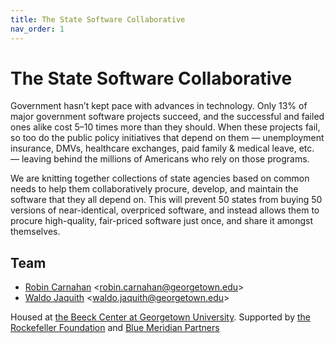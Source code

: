 ```yaml
---
title: The State Software Collaborative
nav_order: 1
---
```


# The State Software Collaborative

Government hasn’t kept pace with advances in technology. Only 13% of major government software projects succeed, and the successful and failed ones alike cost 5–10 times more than they should. When these projects fail, so too do the public policy initiatives that depend on them — unemployment insurance, DMVs, healthcare exchanges, paid family &amp; medical leave, etc. — leaving behind the millions of Americans who rely on those programs.

We are knitting together collections of state agencies based on common needs to help them collaboratively procure, develop, and maintain the software that they all depend on. This will prevent 50 states from buying 50 versions of near-identical, overpriced software, and instead allows them to procure high-quality, fair-priced software just once, and share it amongst themselves.

## Team

- [Robin Carnahan](https://beeckcenter.georgetown.edu/person/robin-carnahan/) &lt;robin.carnahan@georgetown.edu&gt;
- [Waldo Jaquith](https://beeckcenter.georgetown.edu/person/waldo-jaquith/) &lt;waldo.jaquith@georgetown.edu&gt;

Housed at [the Beeck Center at Georgetown University](https://beeckcenter.georgetown.edu/). Supported by [the Rockefeller Foundation](https://www.rockefellerfoundation.org/) and [Blue Meridian Partners](https://www.bluemeridian.org/)
